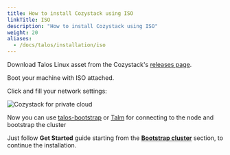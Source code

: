 ```yaml
---
title: How to install Cozystack using ISO
linkTitle: ISO
description: "How to install Cozystack using ISO"
weight: 20
aliases:
  - /docs/talos/installation/iso
---
```


Download Talos Linux asset from the Cozystack's [releases page](https://github.com/cozystack/cozystack/releases).

Boot your machine with ISO attached.

Click **<F3>** and fill your network settings:

![Cozystack for private cloud](/img/talos-network-configuration.png)

Now you can use [talos-bootstrap](https://github.com/cozystack/talos-bootstrap) or [Talm](https://github.com/cozystack/talm) for connecting to the node and bootstrap the cluster

Just follow **Get Started** guide starting from the [**Bootstrap cluster**](/docs/getting-started/first-deployment/#bootstrap-cluster) section, to continue the installation.
